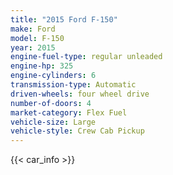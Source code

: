 ```yaml
---
title: "2015 Ford F-150"
make: Ford
model: F-150
year: 2015
engine-fuel-type: regular unleaded
engine-hp: 325
engine-cylinders: 6
transmission-type: Automatic
driven-wheels: four wheel drive
number-of-doors: 4
market-category: Flex Fuel
vehicle-size: Large
vehicle-style: Crew Cab Pickup
---
```


{{< car_info >}}
